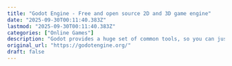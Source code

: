 ```yaml
---
title: "Godot Engine - Free and open source 2D and 3D game engine"
date: "2025-09-30T00:11:40.383Z"
lastmod: "2025-09-30T00:11:40.383Z"
categories: ["Online Games"]
description: "Godot provides a huge set of common tools, so you can just focus on making your game without reinventing the wheel."
original_url: "https://godotengine.org/"
draft: false
---
```


